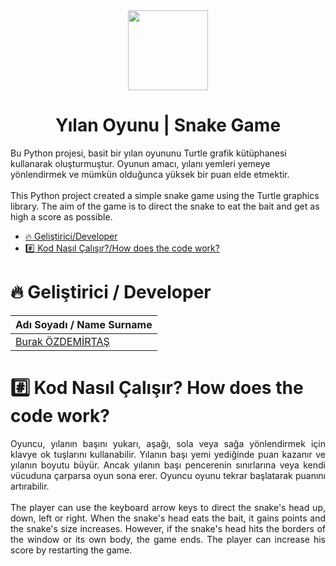 <div align="center">
<img src="https://github.com/burakozdemirtas/Yilan-oyunu-snake-game/assets/33163650/f86ce36a-a2f3-4b39-8e26-00977040aafe" width="128" height="128">
</div>




<h1 align="center">Yılan Oyunu | Snake Game  </h1>
<p align="justify">

Bu Python projesi, basit bir yılan oyununu Turtle grafik kütüphanesi kullanarak oluşturmuştur. Oyunun amacı, yılanı yemleri yemeye yönlendirmek ve mümkün olduğunca yüksek bir puan elde etmektir.
</br></br>
This Python project created a simple snake game using the Turtle graphics library. The aim of the game is to direct the snake to eat the bait and get as high a score as possible.
</p>


*  [:fire: Geliştirici/Developer](#fire-geliştirici-developer)
*  [:hash: Kod Nasıl Çalışır?/How does the code work?](#hash-kod-nasıl-çalışır-how-does-the-code-work)

# :fire: Geliştirici / Developer
| Adı Soyadı / Name Surname | 
| :--- | 
| [Burak ÖZDEMİRTAŞ](https://github.com/burakozdemirtas) |


# :hash: Kod Nasıl Çalışır? How does the code work?
<p align="justify">
Oyuncu, yılanın başını yukarı, aşağı, sola veya sağa yönlendirmek için klavye ok tuşlarını kullanabilir. Yılanın başı yemi yediğinde puan kazanır ve yılanın boyutu büyür. Ancak yılanın başı pencerenin sınırlarına veya kendi vücuduna çarparsa oyun sona erer. Oyuncu oyunu tekrar başlatarak puanını artırabilir.
</br>
</br>
The player can use the keyboard arrow keys to direct the snake's head up, down, left or right. When the snake's head eats the bait, it gains points and the snake's size increases. However, if the snake's head hits the borders of the window or its own body, the game ends. The player can increase his score by restarting the game.
  
</p>



